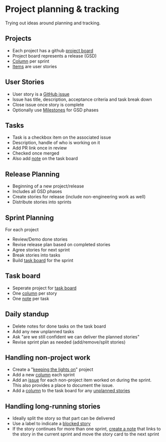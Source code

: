 # Project planning & tracking  

Trying out ideas around planning and tracking.

## Projects
* Each project has a github [project board](https://github.com/bgswan-shopify/project-planning/projects/1)
* Project board represents a release (GSD)
* [Column](https://github.com/bgswan-shopify/project-planning/projects/1#column-5748382) per sprint
* [Items](https://github.com/bgswan-shopify/project-planning/projects/1#card-23197101) are user stories

## User Stories
* User story is a [GitHub issue](https://github.com/bgswan-shopify/project-planning/issues/1)
* Issue has title, description, acceptance criteria and task break down
* Close issue once story is complete
* Optionally use [Milestones](https://github.com/bgswan-shopify/project-planning/milestones) for GSD phases

## Tasks
* Task is a checkbox item on the associated issue
* Description, handle of who is working on it
* Add PR link once in review
* Checked once merged
* Also add [note](https://github.com/bgswan-shopify/project-planning/projects/2#card-23197538) on the task board

## Release Planning
* Beginning of a new project/release
* Includes all GSD phases
* Create stories for release (include non-engineering work as well)
* Distribute stories into sprints

## Sprint Planning
For each project 
* Review/Demo done stories
* Revise release plan based on completed stories
* Agree stories for next sprint
* Break stories into tasks
* Build [task board](https://github.com/bgswan-shopify/project-planning/projects/2) for the sprint

## Task board
* Seperate project for [task board](https://github.com/bgswan-shopify/project-planning/projects/2)
* One [column](https://github.com/bgswan-shopify/project-planning/projects/2#column-5748485) per story
* One [note](https://github.com/bgswan-shopify/project-planning/projects/2#card-23197538) per task

## Daily standup
* Delete notes for done tasks on the task board
* Add any new unplanned tasks
* Ask "are we still confident we can deliver the planned stories"
* Revise sprint plan as needed (add/remove/split stories)

## Handling non-project work
* Create a "[keeping the lights on](https://github.com/bgswan-shopify/project-planning/projects/3)" project
* Add a new [column](https://github.com/bgswan-shopify/project-planning/projects/3#column-5748523) each sprint
* Add an [issue](https://github.com/bgswan-shopify/project-planning/issues/2) for each non-project item worked on during the sprint. This also provides a place to document the issue.
* Add a [column](https://github.com/bgswan-shopify/project-planning/projects/2#column-5760569) to the task board for any [unplanned stories](https://github.com/bgswan-shopify/project-planning/issues/8)

## Handling long-running stories
* Ideally split the story so that part can be delivered
* Use a label to indicate a [blocked story](https://github.com/bgswan-shopify/project-planning/projects/3#card-23197675)
* If the story continues for more than one sprint, [create a note](https://github.com/bgswan-shopify/project-planning/projects/3#card-23198002) that links to the story in the current sprint and move the story card to the next sprint
